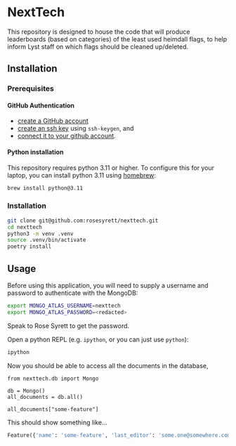 # NextTech

This repository is designed to house the code that will produce leaderboards (based on categories) of the least used heimdall flags, to help inform Lyst staff on which flags should be cleaned up/deleted.

## Installation

### Prerequisites

#### GitHub Authentication

- [create a GitHub account](https://github.com/signup)
- [create an ssh key](https://docs.github.com/en/authentication/connecting-to-github-with-ssh/generating-a-new-ssh-key-and-adding-it-to-the-ssh-agent#generating-a-new-ssh-key) using `ssh-keygen`, and 
- [connect it to your github account](https://docs.github.com/en/authentication/connecting-to-github-with-ssh/adding-a-new-ssh-key-to-your-github-account#adding-a-new-ssh-key-to-your-account).

#### Python installation

This repository requires python 3.11 or higher. To configure this for your laptop, you can install python 3.11 using [homebrew](https://formulae.brew.sh/formula/python@3.11):

```bash
brew install python@3.11
```

### Installation

```bash
git clone git@github.com:rosesyrett/nexttech.git
cd nexttech
python3 -m venv .venv
source .venv/bin/activate
poetry install
```

## Usage
Before using this application, you will need to supply a username and password to authenticate
with the MongoDB:

```bash
export MONGO_ATLAS_USERNAME=nexttech
export MONGO_ATLAS_PASSWORD=<redacted>
```
Speak to Rose Syrett to get the password.

Open a python REPL (e.g. `ipython`, or you can just use `python`):

```bash
ipython
```

Now you should be able to access all the documents in the database,

```ipython
from nexttech.db import Mongo

db = Mongo()
all_documents = db.all()

all_documents["some-feature"]
```

This should show something like...
```python
Feature({'name': 'some-feature', 'last_editor': 'some.one@somewhere.com', ..., 'variations': [], 'history': []}]})
```